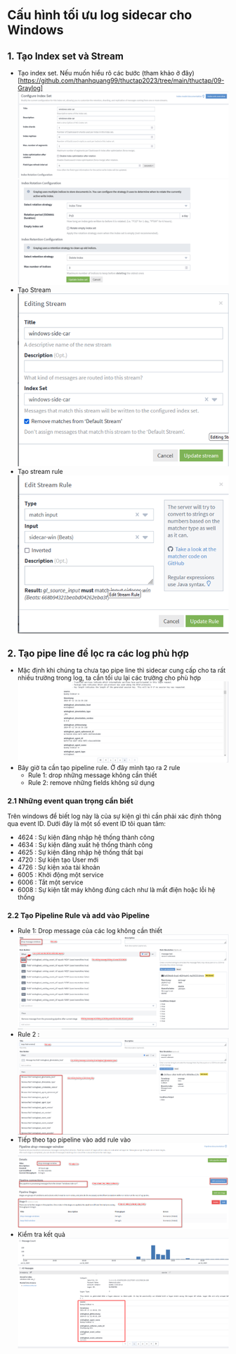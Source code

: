 # Cấu hình tối ưu log sidecar cho Windows
## 1. Tạo Index set và Stream
- Tạo index set. Nếu muốn hiểu rõ các bước (tham khảo ở đây)[https://github.com/thanhquang99/thuctap2023/tree/main/thuctap/09-Graylog]
  ![alt text](anh/Screenshot_132.png)
  ![alt text](anh/Screenshot_133.png)
- Tạo Stream 
  ![alt text](anh/Screenshot_134.png)
- Tạo stream rule
  ![alt text](anh/Screenshot_135.png)
## 2. Tạo pipe line để lọc ra các log phù hợp
- Mặc định khi chúng ta chưa tạo pipe line thì sidecar cung cấp cho ta rất nhiều trường trong log, ta cần tối ưu lại các trường cho phù hợp
  ![alt text](anh/Screenshot_136.png)
- Bây giờ ta cần tạo pipeline rule. Ở đây mình tạo ra 2 rule
  - Rule 1: drop những message không cần thiết
  - Rule 2: remove những fields không sử dụng
### 2.1 Những event quan trọng cần biết
Trên windows để biết log này là của sự kiện gì thì cần phải xác định thông qua event ID. Dưới đây là một số event ID tôi quan tâm:
- 4624 : Sự kiện đăng nhập hệ thống thành công
- 4634 : Sự kiện đăng xuất hệ thống thành công
- 4625 : Sự kiện đăng nhập hệ thống thất bại
- 4720 : Sự kiện tạo User mới
- 4726 : Sự kiện xóa tài khoản 
- 6005 : Khởi động một service 
- 6006 : Tắt một service
- 6008 : Sự kiện tắt máy không đúng cách như là mất điện hoặc lỗi hệ thống
### 2.2 Tạo Pipeline Rule và add vào Pipeline
- Rule 1: Drop message của các log không cần thiết
  ![alt text](anh/Screenshot_137.png)
- Rule 2 : 
  ![alt text](anh/Screenshot_138.png)
- Tiếp theo tạo pipeline vào add rule vào
  ![alt text](anh/Screenshot_139.png)
- Kiểm tra kết quả
  ![alt text](anh/Screenshot_140.png)